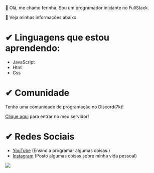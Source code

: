 <p>👑 Olá, me chamo ferinha. Sou um programador iniciante no FullStack.</p>
<p>📑 Veja minhas informações abaixo:</p>
<div>
<h1>✔ Linguagens que estou aprendendo:</h1>
<ul>
<li>JavaScript</li>
<li>Html</li>
<li>Css</li>
</ul>
</div>
<div>
<h1>✔ Comunidade</h1>
<p>Tenho uma comunidade de programação no Discord(7k)!</p>
<p><a href="https://discord.gg/PEdmSZzCAv">Clique aqui</a> para entrar no meu servidor!</p>
</div>
<div>
<h1>✔ Redes Sociais</h1>
<ul>
<li><a href="https://www.youtube.com/channel/UCKLJj2nJH3th04qeaDT_riw">YouTube</a> (Ensino a programar algumas coisas.)</li>
<li> <a href="https://www.instagram.com/vitor_menoli/">Instagram</a> (Posto algumas coisas sobre minha vida pessoal)</li>
</ul>
</div>
<a href="https://youtu.be/DG8b1Ud4Mr8"><img src="https://i.ytimg.com/vi/DG8b1Ud4Mr8/hqdefault.jpg?sqp=-oaymwEcCPYBEIoBSFXyq4qpAw4IARUAAIhCGAFwAcABBg==&rs=AOn4CLDehTMGa2gAmAj287oiWCOzLOlHVw" /></a>
